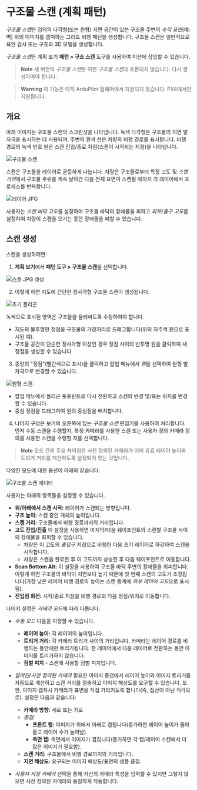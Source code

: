 # 구조물 스캔 (계획 패턴)

*구조물 스캔*은 임의의 다각형(또는 원형) 지면 공간이 있는 구조물 주변의 *수직 표면*(예: 벽) 위의 이미지를 캡처하는 그리드 비행 패턴을 생성합니다. 구조물 스캔은 일반적으로 육안 검사 또는 구조의 3D 모델을 생성합니다.

*구조물 스캔*은 계획 보기 **패턴 > 구조 스캔** 도구를 사용하여 미션에 삽입할 수 있습니다.

> **Note** 새 버전의 *구조물 스캔*은 이전 *구조물 스캔*과 호환되지 않습니다. 다시 생성하여야 합니다.

<span></span>

> **Warning** 이 기능은 아직 ArduPilot 펌웨어에서 지원되지 않습니다. PX4에서만 지원됩니다.

## 개요

아래 이미지는 구조물 스캔의 스크린샷을 나타냅니다. 녹색 다각형은 구조물의 지면 발자국을 표시하는 데 사용되며, 주변의 흰색 선은 차량의 비행 경로를 표시합니다. 비행 경로의 녹색 번호 원은 스캔 진입/종료 지점(스캔이 시작되는 지점)을 나타냅니다.

![구조물 스캔](../../../assets/plan/structure_scan_v2/StructureScan.jpg)

스캔은 구조물을 레이어로 균등하게 나눕니다. 차량은 구조물로부터 특정 고도 및 *스캔 거리*에서 구조물 주위를 계속 날아간 다음 전체 표면이 스캔될 때까지 각 레이어에서 프로세스를 반복합니다.

![레이어 JPG](../../../assets/plan/structure_scan_v2/layers.jpg)

사용자는 *스캔 바닥 고도*를 설정하여 구조물 바닥의 장애물을 피하고 *외부/출구 고도*를 설정하여 차량이 스캔을 오가는 동안 장애물을 피할 수 있습니다.

## 스캔 생성

스캔을 생성하려면:

1. **계획 보기**에서 **패턴 도구 > 구조물 스캔**을 선택합니다.
  
  ![스캔 JPG 생성](../../../assets/plan/structure_scan_v2/create_scan.jpg)

2. 이렇게 하면 지도에 간단한 정사각형 구조물 스캔이 생성됩니다.
  
  ![초기 폴리곤](../../../assets/plan/structure_scan_v2/initial_polygon_scan.jpg)
  
  녹색으로 표시된 영역은 구조물을 둘러싸도록 수정하여야 합니다.
  
  - 지도의 불투명한 정점을 구조물의 가장자리로 드래그합니다(위의 자주색 원으로 표시된 예). 
  - 구조물 공간이 단순한 정사각형 이상인 경우 정점 사이의 반투명 원을 클릭하여 새 정점을 생성할 수 있습니다.

3. 중앙의 "정점"(빨간색으로 표시)을 클릭하고 팝업 메뉴에서 *원*을 선택하여 원형 발자국으로 변경할 수 있습니다.
  
  ![원형 스캔](../../../assets/plan/structure_scan_v2/circle_scan.jpg).
  
  - 팝업 메뉴에서 폴리곤 풋프린트로 다시 전환하고 스캔의 반경 및/또는 위치를 변경할 수 있습니다.
  - 중심 정점을 드래그하여 원의 중심점을 배치합니다. 

4. 나머지 구성은 보기의 오른쪽에 있는 *구조물 스캔* 편집기를 사용하여 처리합니다. 먼저 수동 스캔을 수행할지, 특정 카메라를 사용한 스캔 또는 사용자 정의 카메라 정의를 사용한 스캔을 수행할 지를 선택합니다.
  
  > **Note** 모드 간의 주요 차이점은 사전 정의된 카메라가 이미 유효 레이어 높이와 트리거 거리를 계산하도록 설정되어 있는 것입니다.
  
  다양한 모드에 대한 옵션이 아래와 같습니다.
  
  ![구조물 스캔 에디터](../../../assets/plan/structure_scan_v2/editor_options.jpg)

사용자는 아래의 항목들을 설정할 수 있습니다.

- **위/아래에서 스캔 시작:** 레이어가 스캔되는 방향입니다.
- **구조 높이:** 스캔 중인 개체의 높이입니다.
- **스캔 거리:** 구조물에서 비행 경로까지의 거리입니다.
- **고도 진입/진출** 이 설정을 사용하면 마지막/다음 웨이포인트와 스캔할 구조물 사이의 장애물을 회피할 수 있습니다. 
  - 차량은 이 고도의 *출입구* 지점으로 비행한 다음 초기 레이어로 하강하여 스캔을 시작합니다. 
  - 차량은 스캔을 완료한 후 이 고도까지 상승한 후 다음 웨이포인트로 이동합니다.
- **Scan Bottom Alt:** 이 설정을 사용하여 구조물 바닥 주변의 장애물을 회피합니다. 이렇게 하면 구조물의 바닥이 지면보다 높기 때문에 첫 번째 스캔의 고도가 조정됩니다(가장 낮은 레이어 비행 경로의 높이는 스캔 통계에 *하부 레이어 고도*으로 표시됨).
- **진입점 회전:** 시작/종료 지점을 비행 경로의 다음 정점/위치로 이동합니다.

나머지 설정은 *카메라 모드*에 따라 다릅니다.

- *수동 모드* 다음을 지정할 수 있습니다. 
  - **레이어 높이:** 각 레이어의 높이입니다.
  - **트리거 거리:** 각 카메라 트리거 사이의 거리입니다. 카메라는 레이어 경로를 비행하는 동안에만 트리거됩니다. 한 레이어에서 다음 레이어로 전환하는 동안 이미지를 트리거하지 않습니다.
  - **짐벌 피치** - 스캔에 사용할 짐벌 피치입니다.

- *알려진/사전 정의된 카메라* 필요한 이미지 중첩에서 레이어 높이와 이미지 트리거를 자동으로 계산하고 스캔 거리를 절충하고 이미지 해상도를 요구할 수 있습니다. 또한, 이미지 캡처시 카메라가 표면을 직접 가리키도록 합니다(즉, 접선이 아닌 직각으로). 설정은 다음과 같습니다:
  
  - **카메라 방향:** 세로 또는 가로
  - *중첩*: 
    - **프론트 랩:** 이미지가 위에서 아래로 겹칩니다(증가하면 레이어 높이가 줄어들고 레이어 수가 늘어남).
    - **측면 랩:** 측면에서 이미지가 겹칩니다(증가하면 각 랩/레이어 스캔에서 더 많은 이미지가 필요함).
  - **스캔 거리:** 구조물에서 비행 경로까지의 거리입니다.
  - **지면 해상도:** 요구되는 이미지 해상도/표면의 샘플 품질.

- *사용자 지정 카메라* 선택을 통해 자신의 카메라 특성을 입력할 수 있지만 그렇지 않으면 사전 정의된 카메라와 동일하게 작동합니다.